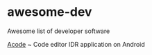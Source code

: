 # awesome-dev
Awesome list of developer software

[Acode](https://play.google.com/store/apps/details?id=com.foxdebug.acode) ~ Code editor IDR application on Android
